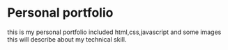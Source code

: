 # Personal portfolio
 this is my personal portfolio included html,css,javascript and some images this will describe about my technical skill.
